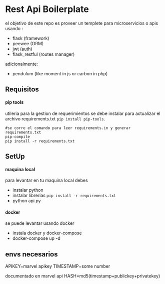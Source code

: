 # Rest Api Boilerplate

el objetivo de este repo es proveer un templete para microservicios o apis usando :

* flask (framework)
* peewee (ORM)
* jwt (auth)
* flask_restful (routes manager)

adicionalmente:

* pendulum (like moment in js or carbon in php)

## Requisitos

#### pip tools

utileria para la gestion de requerimientos se debe instalar para actualizar el archivo requirements.txt `pip install pip-tools`.

```shell
#se corre el comando para leer requirements.in y generar requirements.txt
pip-compile
pip install -r requirements.txt
```


## SetUp

#### maquina local

para levantar en tu maquina local debes

* instalar python
* instalar librerias `pip install -r requirements.txt`
* python api.py


#### docker

se puede levantar usando docker

* instala docker y docker-compose
* docker-compose up -d

## envs necesarios

APIKEY=marvel apikey
TIMESTAMP=some number


documentado en marvel api
HASH=md5(timestamp+publickey+privatekey) 